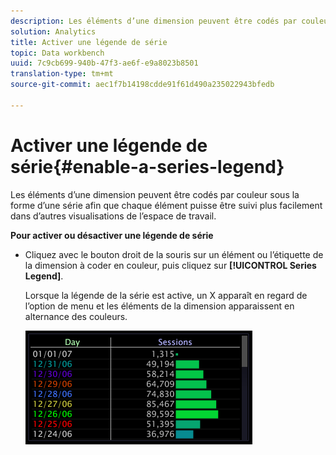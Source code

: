 ```yaml
---
description: Les éléments d’une dimension peuvent être codés par couleur sous la forme d’une série afin que chaque élément puisse être suivi plus facilement dans d’autres visualisations de l’espace de travail.
solution: Analytics
title: Activer une légende de série
topic: Data workbench
uuid: 7c9cb699-940b-47f3-ae6f-e9a8023b8501
translation-type: tm+mt
source-git-commit: aec1f7b14198cdde91f61d490a235022943bfedb

---
```



# Activer une légende de série{#enable-a-series-legend}

Les éléments d’une dimension peuvent être codés par couleur sous la forme d’une série afin que chaque élément puisse être suivi plus facilement dans d’autres visualisations de l’espace de travail.

**Pour activer ou désactiver une légende de série**

* Cliquez avec le bouton droit de la souris sur un élément ou l’étiquette de la dimension à coder en couleur, puis cliquez sur **[!UICONTROL Series Legend]**.

   Lorsque la légende de la série est active, un X apparaît en regard de l’option de menu et les éléments de la dimension apparaissent en alternance des couleurs.

   ![](assets/vis_Graph_SeriesLegend.png)

